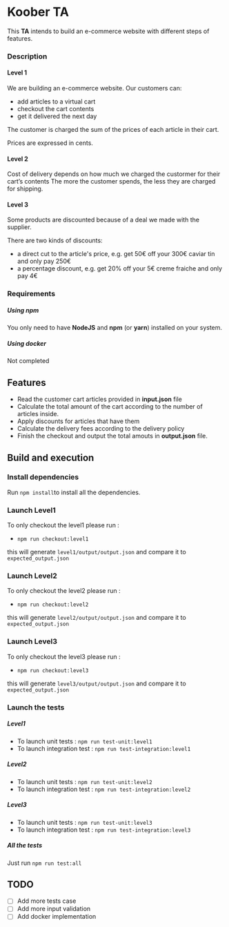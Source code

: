 # Koober TA

This **TA** intends to build an e-commerce website with different steps of features.

### Description

#### Level 1

We are building an e-commerce website. Our customers can:
  - add articles to a virtual cart
  - checkout the cart contents
  - get it delivered the next day

The customer is charged the sum of the prices of each article in their cart.

Prices are expressed in cents.

#### Level 2

Cost of delivery depends on how much we charged the custormer for their cart’s contents
The more the customer spends, the less they are charged for shipping.
#### Level 3

Some products are discounted because of a deal we made with the supplier.

There are two kinds of discounts:
- a direct cut to the article's price, e.g. get 50€ off your 300€ caviar tin and only pay 250€
- a percentage discount, e.g. get 20% off your 5€ creme fraiche and only pay 4€

### Requirements

##### Using npm
You only need to have **NodeJS** and **npm** (or **yarn**) installed on your system.
##### Using docker
Not completed

## Features

  - Read the customer cart articles provided in **input.json** file
  - Calculate the total amount of the cart according to the number of articles inside.
  - Apply discounts for articles that have them
  - Calculate the delivery fees according to the delivery policy
  - Finish the checkout and output the total amouts in **output.json** file.
## Build and execution

### Install dependencies
Run `npm install`to install all the dependencies.
### Launch Level1
To only checkout the level1 please run : 
  - `npm run checkout:level1` 
  
this will generate `level1/output/output.json` and compare it to `expected_output.json`

### Launch Level2
To only checkout the level2 please run : 
  - `npm run checkout:level2` 
  
this will generate `level2/output/output.json` and compare it to `expected_output.json`

### Launch Level3
To only checkout the level3 please run : 
  - `npm run checkout:level3` 
  
this will generate `level3/output/output.json` and compare it to `expected_output.json`

### Launch the tests
##### Level1
- To launch unit tests : `npm run test-unit:level1`
- To launch integration test : `npm run test-integration:level1`

##### Level2
- To launch unit tests : `npm run test-unit:level2`
- To launch integration test : `npm run test-integration:level2`

##### Level3
- To launch unit tests : `npm run test-unit:level3`
- To launch integration test : `npm run test-integration:level3`
##### All the tests
Just run `npm run test:all`

## TODO

- [ ] Add more tests case
- [ ] Add more input validation
- [ ] Add docker implementation
